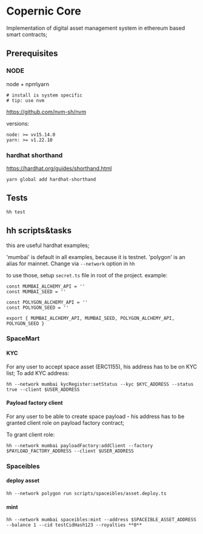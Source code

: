 # Copernic Core

Implementation of digital asset management system in ethereum based smart contracts;

## Prerequisites

### NODE

node + npm\yarn

    # install is system specific
    # tip: use nvm 

 https://github.com/nvm-sh/nvm

versions:

    node: >= vv15.14.0
    yarn: >= v1.22.10


### hardhat shorthand

https://hardhat.org/guides/shorthand.html

    yarn global add hardhat-shorthand

## Tests

    hh test

## hh scripts&tasks
this are useful hardhat examples;

'mumbai' is default in all examples, because it is testnet. 
'polygon' is an alias for mainnet. Change via `--network` option in `hh`


to use those, setup `secret.ts` file in root of the project. example:

```
const MUMBAI_ALCHEMY_API = ''
const MUMBAI_SEED = ''

const POLYGON_ALCHEMY_API = ''
const POLYGON_SEED = ''

export { MUMBAI_ALCHEMY_API, MUMBAI_SEED, POLYGON_ALCHEMY_API, POLYGON_SEED }
```


### SpaceMart 
#### KYC

For any user to accept space asset (ERC1155), his address has to be on KYC list; 
To add KYC address:

    hh --network mumbai kycRegister:setStatus --kyc $KYC_ADDRESS --status true --client $USER_ADDRESS

#### Payload factory client

For any user to be able to create space payload - his address has to be granted client role on payload factory contract;

To grant client role:

```
hh --network mumbai payloadFactory:addClient --factory $PAYLOAD_FACTORY_ADDRESS --client $USER_ADDRESS
```

### Spaceibles

#### deploy asset 

    hh --network polygon run scripts/spaceibles/asset.deploy.ts

#### mint

    hh --network mumbai spaceibles:mint --address $SPACEIBLE_ASSET_ADDRESS --balance 1 --cid testCidHash123 --royalties **0**